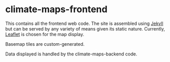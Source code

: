 climate-maps-frontend
=====================

This contains all the frontend web code. The site is assembled using [Jekyll](http://jekyllrb.com) but can be served by any variety of means given its static nature. Currently, [Leaflet](http://leafletjs.com) is chosen for the map display.

Basemap tiles are custom-generated.

Data displayed is handled by the climate-maps-backend code.
